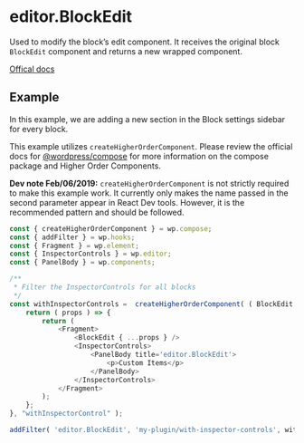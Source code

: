 # editor.BlockEdit

Used to modify the block’s edit component. It receives the original block `BlockEdit` component and returns a new wrapped component.

[Offical docs](https://wordpress.org/gutenberg/handbook/designers-developers/developers/filters/block-filters/#editor-blockedit)


## Example
In this example, we are adding a new section in the Block settings sidebar for every block.

This example utilizes `createHigherOrderComponent`. Please review the official docs for [@wordpress/compose](https://github.com/WordPress/gutenberg/tree/a6c36e53974ac8a9fdd6163e61b54064cfd8910f/packages/compose) 
for more information on the compose package and Higher Order Components.

**Dev note Feb/06/2019:**
 `createHigherOrderComponent` is not strictly required to make this example work. It currently only makes the name passed in the second parameter appear in React Dev tools.
However, it is the recommended pattern and should be followed.

```js
const { createHigherOrderComponent } = wp.compose;
const { addFilter } = wp.hooks;
const { Fragment } = wp.element;
const { InspectorControls } = wp.editor;
const { PanelBody } = wp.components;

/**
 * Filter the InspectorControls for all blocks
 */
const withInspectorControls =  createHigherOrderComponent( ( BlockEdit ) => {
	return ( props ) => {
		return (
			<Fragment>
				<BlockEdit { ...props } />
				<InspectorControls>
					<PanelBody title='editor.BlockEdit'>
						<p>Custom Items</p>
					</PanelBody>
				</InspectorControls>
			</Fragment>
		);
	};
}, "withInspectorControl" );

addFilter( 'editor.BlockEdit', 'my-plugin/with-inspector-controls', withInspectorControls );
```
